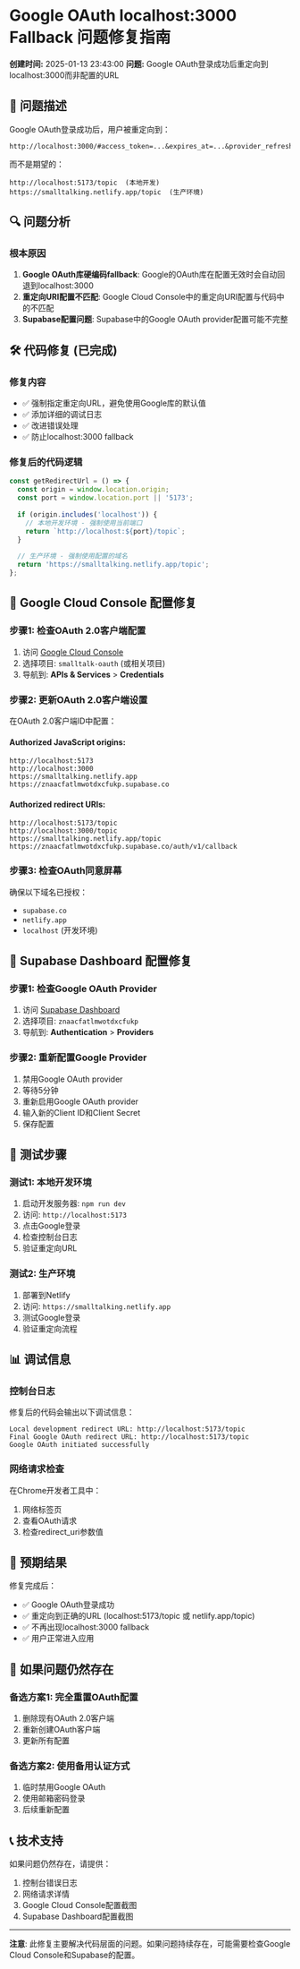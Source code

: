 # Google OAuth localhost:3000 Fallback 问题修复指南
**创建时间:** 2025-01-13 23:43:00
**问题:** Google OAuth登录成功后重定向到localhost:3000而非配置的URL

## 🚨 问题描述

Google OAuth登录成功后，用户被重定向到：
```
http://localhost:3000/#access_token=...&expires_at=...&provider_refresh_token=...
```

而不是期望的：
```
http://localhost:5173/topic  (本地开发)
https://smalltalking.netlify.app/topic  (生产环境)
```

## 🔍 问题分析

### 根本原因
1. **Google OAuth库硬编码fallback**: Google的OAuth库在配置无效时会自动回退到localhost:3000
2. **重定向URI配置不匹配**: Google Cloud Console中的重定向URI配置与代码中的不匹配
3. **Supabase配置问题**: Supabase中的Google OAuth provider配置可能不完整

## 🛠️ 代码修复 (已完成)

### 修复内容
- ✅ 强制指定重定向URL，避免使用Google库的默认值
- ✅ 添加详细的调试日志
- ✅ 改进错误处理
- ✅ 防止localhost:3000 fallback

### 修复后的代码逻辑
```typescript
const getRedirectUrl = () => {
  const origin = window.location.origin;
  const port = window.location.port || '5173';
  
  if (origin.includes('localhost')) {
    // 本地开发环境 - 强制使用当前端口
    return `http://localhost:${port}/topic`;
  }
  
  // 生产环境 - 强制使用配置的域名
  return 'https://smalltalking.netlify.app/topic';
};
```

## 🔧 Google Cloud Console 配置修复

### 步骤1: 检查OAuth 2.0客户端配置
1. 访问 [Google Cloud Console](https://console.cloud.google.com/)
2. 选择项目: `smalltalk-oauth` (或相关项目)
3. 导航到: **APIs & Services** > **Credentials**

### 步骤2: 更新OAuth 2.0客户端设置
在OAuth 2.0客户端ID中配置：

#### Authorized JavaScript origins:
```
http://localhost:5173
http://localhost:3000
https://smalltalking.netlify.app
https://znaacfatlmwotdxcfukp.supabase.co
```

#### Authorized redirect URIs:
```
http://localhost:5173/topic
http://localhost:3000/topic
https://smalltalking.netlify.app/topic
https://znaacfatlmwotdxcfukp.supabase.co/auth/v1/callback
```

### 步骤3: 检查OAuth同意屏幕
确保以下域名已授权：
- `supabase.co`
- `netlify.app`
- `localhost` (开发环境)

## 🔧 Supabase Dashboard 配置修复

### 步骤1: 检查Google OAuth Provider
1. 访问 [Supabase Dashboard](https://supabase.com/dashboard)
2. 选择项目: `znaacfatlmwotdxcfukp`
3. 导航到: **Authentication** > **Providers**

### 步骤2: 重新配置Google Provider
1. 禁用Google OAuth provider
2. 等待5分钟
3. 重新启用Google OAuth provider
4. 输入新的Client ID和Client Secret
5. 保存配置

## 🧪 测试步骤

### 测试1: 本地开发环境
1. 启动开发服务器: `npm run dev`
2. 访问: `http://localhost:5173`
3. 点击Google登录
4. 检查控制台日志
5. 验证重定向URL

### 测试2: 生产环境
1. 部署到Netlify
2. 访问: `https://smalltalking.netlify.app`
3. 测试Google登录
4. 验证重定向流程

## 📊 调试信息

### 控制台日志
修复后的代码会输出以下调试信息：
```
Local development redirect URL: http://localhost:5173/topic
Final Google OAuth redirect URL: http://localhost:5173/topic
Google OAuth initiated successfully
```

### 网络请求检查
在Chrome开发者工具中：
1. 网络标签页
2. 查看OAuth请求
3. 检查redirect_uri参数值

## 🚀 预期结果

修复完成后：
- ✅ Google OAuth登录成功
- ✅ 重定向到正确的URL (localhost:5173/topic 或 netlify.app/topic)
- ✅ 不再出现localhost:3000 fallback
- ✅ 用户正常进入应用

## 🔄 如果问题仍然存在

### 备选方案1: 完全重置OAuth配置
1. 删除现有OAuth 2.0客户端
2. 重新创建OAuth客户端
3. 更新所有配置

### 备选方案2: 使用备用认证方式
1. 临时禁用Google OAuth
2. 使用邮箱密码登录
3. 后续重新配置

## 📞 技术支持

如果问题仍然存在，请提供：
1. 控制台错误日志
2. 网络请求详情
3. Google Cloud Console配置截图
4. Supabase Dashboard配置截图

---

**注意**: 此修复主要解决代码层面的问题。如果问题持续存在，可能需要检查Google Cloud Console和Supabase的配置。
